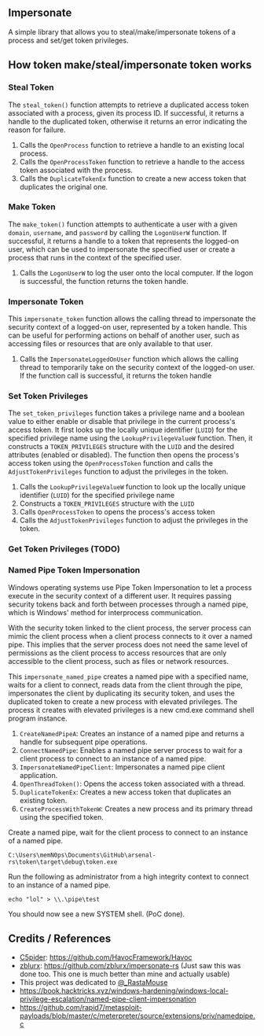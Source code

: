 ## Impersonate

A simple library that allows you to steal/make/impersonate tokens of a process and set/get token privileges.

## How token make/steal/impersonate token works

### Steal Token

The `steal_token()` function attempts to retrieve a duplicated access token associated with a process, given its process ID. If successful, it returns a handle to the duplicated token, otherwise it returns an error indicating the reason for failure.

1. Calls the `OpenProcess` function to retrieve a handle to an existing local process.
2. Calls the `OpenProcessToken` function to retrieve a handle to the access token associated with the process.
3. Calls the `DuplicateTokenEx` function to create a new access token that duplicates the original one.

### Make Token

The `make_token()` function attempts to authenticate a user with a given `domain`, `username`, and `password` by calling the `LogonUserW` function. If successful, it returns a handle to a token that represents the logged-on user, which can be used to impersonate the specified user or create a process that runs in the context of the specified user.

1. Calls the `LogonUserW` to log the user onto the local computer. If the logon is successful, the function returns the token handle.

### Impersonate Token

This `impersonate_token` function allows the calling thread to impersonate the security context of a logged-on user, represented by a token handle. This can be useful for performing actions on behalf of another user, such as accessing files or resources that are only available to that user.

1. Calls the `ImpersonateLoggedOnUser` function which allows the calling thread to temporarily take on the security context of the logged-on user. If the function call is successful, it returns the token handle

### Set Token Privileges

The `set_token_privileges` function takes a privilege name and a boolean value to either enable or disable that privilege in the current process's access token. It first looks up the locally unique identifier (`LUID`) for the specified privilege name using the `LookupPrivilegeValueW` function. Then, it constructs a `TOKEN_PRIVILEGES` structure with the `LUID` and the desired attributes (enabled or disabled). The function then opens the process's access token using the `OpenProcessToken` function and calls the `AdjustTokenPrivileges` function to adjust the privileges in the token.

1. Calls the `LookupPrivilegeValueW` function to look up the locally unique identifier (`LUID`) for the specified privilege name
2. Constructs a `TOKEN_PRIVILEGES` structure with the `LUID`
3. Calls `OpenProcessToken` to opens the process's access token
4. Calls the `AdjustTokenPrivileges` function to adjust the privileges in the token.

### Get Token Privileges (TODO)


### Named Pipe Token Impersonation

Windows operating systems use Pipe Token Impersonation to let a process execute in the security context of a different user. It requires passing security tokens back and forth between processes through a named pipe, which is Windows' method for interprocess communication.

With the security token linked to the client process, the server process can mimic the client process when a client process connects to it over a named pipe. This implies that the server process does not need the same level of permissions as the client process to access resources that are only accessible to the client process, such as files or network resources.


This `impersonate_named_pipe` creates a named pipe with a specified name, waits for a client to connect, reads data from the client through the pipe, impersonates the client by duplicating its security token, and uses the duplicated token to create a new process with elevated privileges. The process it creates with elevated privileges is a new cmd.exe command shell program instance.


1.  `CreateNamedPipeA`: Creates an instance of a named pipe and returns a handle for subsequent pipe operations.
2.  `ConnectNamedPipe`: Enables a named pipe server process to wait for a client process to connect to an instance of a named pipe.
3.  `ImpersonateNamedPipeClient`: Impersonates a named pipe client application.
4.  `OpenThreadToken()`: Opens the access token associated with a thread.
5.  `DuplicateTokenEx`: Creates a new access token that duplicates an existing token.
6.  `CreateProcessWithTokenW`: Creates a new process and its primary thread using the specified token.

Create a named pipe, wait for the client process to connect to an instance of a named pipe.
```
C:\Users\memN0ps\Documents\GitHub\arsenal-rs\token\target\debug\token.exe
```

Run the following as administrator from a high integrity context to connect to an instance of a named pipe.
```
echo "lol" > \\.\pipe\test
```

You should now see a new SYSTEM shell. (PoC done).

## Credits / References

* [C5pider](https://twitter.com/C5pider): https://github.com/HavocFramework/Havoc
* [zblurx](https://twitter.com/_zblurx): https://github.com/zblurx/impersonate-rs (Just saw this was done too. This one is much better than mine and actually usable)
* This project was dedicated to [@_RastaMouse](https://twitter.com/_RastaMouse)
* https://book.hacktricks.xyz/windows-hardening/windows-local-privilege-escalation/named-pipe-client-impersonation
* https://github.com/rapid7/metasploit-payloads/blob/master/c/meterpreter/source/extensions/priv/namedpipe.c